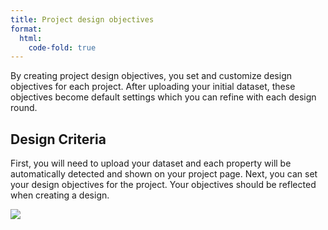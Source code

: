 ```yaml
---
title: Project design objectives
format:
  html:
    code-fold: true
---
```


By creating project design objectives, you set and customize design objectives for each project. After uploading your initial dataset, these objectives become default settings which you can refine with each design round. 

## Design Criteria

First, you will need to upload your dataset and each property will be automatically detected and shown on your project page. Next, you can set your design objectives for the project. Your objectives should be reflected when creating a design. 

<p align="center">
  <img style="display:flex;" src="/main_tutorial_images/proj_obj.gif" ></img>
</p>